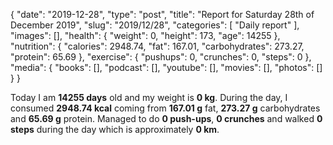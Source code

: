 {
    "date": "2019-12-28",
    "type": "post",
    "title": "Report for Saturday 28th of December 2019",
    "slug": "2019\/12\/28",
    "categories": [
        "Daily report"
    ],
    "images": [],
    "health": {
        "weight": 0,
        "height": 173,
        "age": 14255
    },
    "nutrition": {
        "calories": 2948.74,
        "fat": 167.01,
        "carbohydrates": 273.27,
        "protein": 65.69
    },
    "exercise": {
        "pushups": 0,
        "crunches": 0,
        "steps": 0
    },
    "media": {
        "books": [],
        "podcast": [],
        "youtube": [],
        "movies": [],
        "photos": []
    }
}

Today I am <strong>14255 days</strong> old and my weight is <strong>0 kg</strong>. During the day, I consumed <strong>2948.74 kcal</strong> coming from <strong>167.01 g</strong> fat, <strong>273.27 g</strong> carbohydrates and <strong>65.69 g</strong> protein. Managed to do <strong>0 push-ups</strong>, <strong>0 crunches</strong> and walked <strong>0 steps</strong> during the day which is approximately <strong>0 km</strong>.